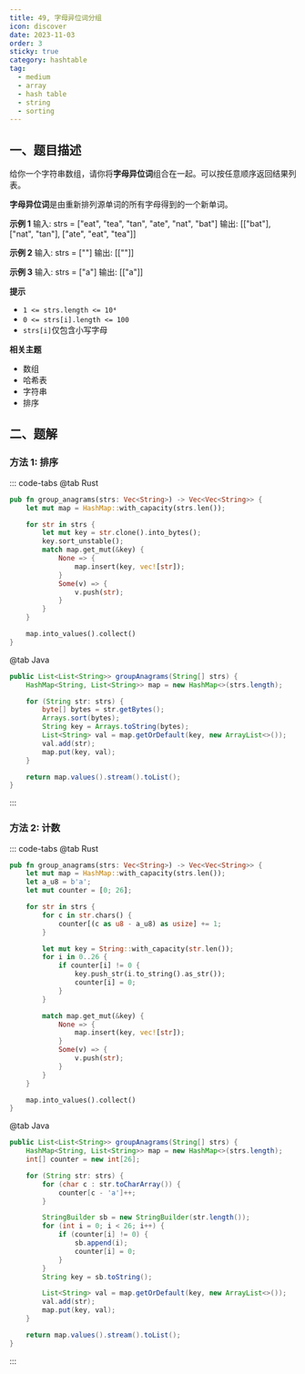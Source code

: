```yaml
---
title: 49, 字母异位词分组
icon: discover
date: 2023-11-03
order: 3
sticky: true
category: hashtable
tag: 
  - medium
  - array
  - hash table
  - string
  - sorting
---
```


## 一、题目描述
给你一个字符串数组，请你将**字母异位词**组合在一起。可以按任意顺序返回结果列表。

**字母异位词**是由重新排列源单词的所有字母得到的一个新单词。

**示例 1**
输入: strs = ["eat", "tea", "tan", "ate", "nat", "bat"]
输出: [["bat"], ["nat", "tan"], ["ate", "eat", "tea"]]

**示例 2**
输入: strs = [""]
输出: [[""]]

**示例 3**
输入: strs = ["a"]
输出: [["a"]]

**提示**

- `1 <= strs.length <= 10⁴`
- `0 <= strs[i].length <= 100`
- `strs[i]`仅包含小写字母

**相关主题**

- 数组
- 哈希表
- 字符串
- 排序

## 二、题解
### 方法 1: 排序
::: code-tabs
@tab Rust
```rust
pub fn group_anagrams(strs: Vec<String>) -> Vec<Vec<String>> {
    let mut map = HashMap::with_capacity(strs.len());

    for str in strs {
        let mut key = str.clone().into_bytes();
        key.sort_unstable();
        match map.get_mut(&key) {
            None => {
                map.insert(key, vec![str]);
            }
            Some(v) => {
                v.push(str);
            }
        }
    }

    map.into_values().collect()
}
```

@tab Java
```java
public List<List<String>> groupAnagrams(String[] strs) {
    HashMap<String, List<String>> map = new HashMap<>(strs.length);

    for (String str: strs) {
        byte[] bytes = str.getBytes();
        Arrays.sort(bytes);
        String key = Arrays.toString(bytes);
        List<String> val = map.getOrDefault(key, new ArrayList<>());
        val.add(str);
        map.put(key, val);
    }

    return map.values().stream().toList();
}
```
:::

### 方法 2: 计数
::: code-tabs
@tab Rust
```rust
pub fn group_anagrams(strs: Vec<String>) -> Vec<Vec<String>> {
    let mut map = HashMap::with_capacity(strs.len());
    let a_u8 = b'a';
    let mut counter = [0; 26];

    for str in strs {
        for c in str.chars() {
            counter[(c as u8 - a_u8) as usize] += 1;
        }

        let mut key = String::with_capacity(str.len());
        for i in 0..26 {
            if counter[i] != 0 {
                key.push_str(i.to_string().as_str());
                counter[i] = 0;
            }
        }

        match map.get_mut(&key) {
            None => {
                map.insert(key, vec![str]);
            }
            Some(v) => {
                v.push(str);
            }
        }
    }

    map.into_values().collect()
}
```

@tab Java
```java
public List<List<String>> groupAnagrams(String[] strs) {
    HashMap<String, List<String>> map = new HashMap<>(strs.length);
    int[] counter = new int[26];

    for (String str: strs) {
        for (char c : str.toCharArray()) {
            counter[c - 'a']++;
        }

        StringBuilder sb = new StringBuilder(str.length());
        for (int i = 0; i < 26; i++) {
            if (counter[i] != 0) {
                sb.append(i);
                counter[i] = 0;
            }
        }
        String key = sb.toString();

        List<String> val = map.getOrDefault(key, new ArrayList<>());
        val.add(str);
        map.put(key, val);
    }

    return map.values().stream().toList();
}
```
:::
